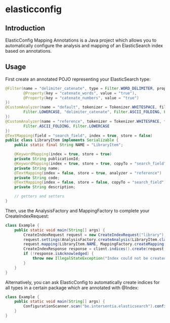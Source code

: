 # elasticconfig
## Introduction
ElasticConfig Mapping Annotations is a Java project which allows you to automatically configure the analysis and mapping of an ElasticSearch index based on annotations.

## Usage
First create an annotated POJO representing your ElasticSearch type:
```java
@Filter(name = "delimiter_catenate", type = Filter.WORD_DELIMITER, properties = {
		@Property(key = "catenate_words", value = "true"),
		@Property(key = "catenate_numbers", value = "true")
})
@CustomAnalyzer(name = "default", tokenizer = Tokenizer.WHITESPACE, filters = {
		Filter.LOWERCASE, "delimiter_catenate", Filter.ASCII_FOLDING, Filter.PORTER_STEM
})
@CustomAnalyzer(name = "reference", tokenizer = Tokenizer.WHITESPACE, filters = {
		Filter.ASCII_FOLDING, Filter.LOWERCASE
})
@TextMapping(field = "search_field", index = true, store = false)
public class LibraryItem implements Serializable {
    public static final String NAME = "LibraryItem";

    @KeywordMapping(index = true, store = true)
    private String publicationId;
    @KeywordMapping(index = true, store = true, copyTo = "search_field")
    private String name;
    @TextMapping(index = false, store = true, analyzer = "reference")
    private String code;
    @TextMapping(index = false, store = false, copyTo = "search_field")
    private String description;

    // getters and setters
}
```

Then, use the AnalysisFactory and MappingFactory to complete your CreateIndexRequest:
```java
class Example {
    public static void main(String[] args) {
        CreateIndexRequest request = new CreateIndexRequest("library");
        request.settings(AnalysisFactory.createAnalysis(LibraryItem.class));
        request.mapping(LibraryItem.NAME, MappingFactory.createMapping(LibraryItem.class, true));
		CreateIndexResponse response = client.indices().create(request, RequestOptions.DEFAULT);
		if (!response.isAcknowledged) {
			throw new IllegalStateException("Index could not be created");
		}
    }
}
```

Alternatively, you can ask ElasticConfig to automatically create indices for all types in a certain package which are annotated with @Index:
```java
class Example {
    public static void main(String[] args) {
        ConfigurationScanner.scan("be.intersentia.elasticsearch").configure();
    }
}
```